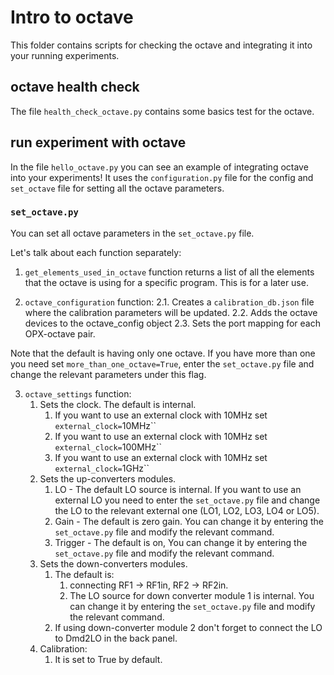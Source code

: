 # Intro to octave
This folder contains scripts for checking the octave and integrating it into your running experiments. 

## octave health check
The file `health_check_octave.py` contains some basics test for the octave. 

## run experiment with octave
In the file `hello_octave.py` you can see an example of integrating octave into your experiments! 
It uses the `configuration.py` file for the config and `set_octave` file for setting all the octave parameters.

### `set_octave.py`
You can set all octave parameters in the `set_octave.py` file. 

Let's talk about each function separately:

1. `get_elements_used_in_octave` function returns a list of all the elements that the octave is using for a specific program. This is for a later use. 

2. `octave_configuration` function:
2.1. Creates a `calibration_db.json` file where the calibration parameters will be updated.
2.2. Adds the octave devices to the octave_config object
2.3. Sets the port mapping for each OPX-octave pair. 

Note that the default is having only one octave. If you have more than one you need set `more_than_one_octave=True`, enter the `set_octave.py` file and change the relevant parameters under this flag. 

3. `octave_settings` function:
   1. Sets the clock. The default is internal. 
      1. If you want to use an external clock with 10MHz set `external_clock=`10MHz``
      2. If you want to use an external clock with 10MHz set `external_clock=`100MHz``
      3. If you want to use an external clock with 10MHz set `external_clock=`1GHz``
   2. Sets the up-converters modules.
      1. LO  - The default LO source is internal. If you want to use an external LO you need to enter the `set_octave.py` file and change the LO to the relevant external one (LO1, LO2, LO3, LO4 or LO5).
      2. Gain - The default is zero gain. You can change it by entering the `set_octave.py` file and modify the relevant command.
      3. Trigger - The default is on, You can change it by entering the `set_octave.py` file and modify the relevant command.
   3. Sets the down-converters modules.
      1. The default is: 
         1. connecting RF1 -> RF1in, RF2 -> RF2in. 
         2. The LO source for down converter module 1 is internal. You can change it by entering the `set_octave.py` file and modify the relevant command.
      2. If using down-converter module 2 don't forget to connect the LO to Dmd2LO in the back panel.  
   4. Calibration:
      1. It is set to True by default. 
